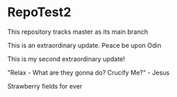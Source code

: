 # RepoTest2

This repository tracks master as its main branch

This is an extraordinary update. Peace be upon Odin

This is my second extraordinary update!  

"Relax - What are they gonna do? Crucify Me?" - Jesus

Strawberry fields for ever
